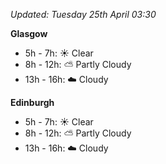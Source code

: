 *Updated: Tuesday 25th April 03:30*

**Glasgow**

* 5h - 7h: :sunny: Clear
* 8h - 12h: :partly_sunny: Partly Cloudy
* 13h - 16h: :cloud: Cloudy

**Edinburgh**

* 5h - 7h: :sunny: Clear
* 8h - 12h: :partly_sunny: Partly Cloudy
* 13h - 16h: :cloud: Cloudy
